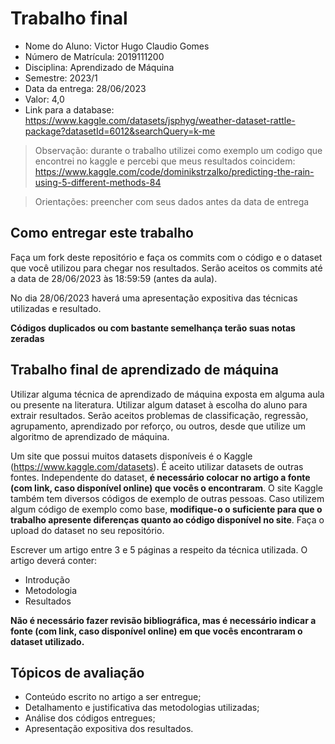 # Trabalho final

* Nome do Aluno: Victor Hugo Claudio Gomes
* Número de Matrícula: 2019111200
* Disciplina: Aprendizado de Máquina
* Semestre: 2023/1
* Data da entrega: 28/06/2023
* Valor: 4,0
* Link para a database: https://www.kaggle.com/datasets/jsphyg/weather-dataset-rattle-package?datasetId=6012&searchQuery=k-me


> Observação: durante o trabalho utilizei como exemplo um codigo que encontrei no kaggle e percebi que meus resultados coincidem: https://www.kaggle.com/code/dominikstrzalko/predicting-the-rain-using-5-different-methods-84

> Orientações: preencher com seus dados antes da data de entrega

## Como entregar este trabalho

Faça um fork deste repositório e faça os commits com o código e o dataset que você utilizou para chegar nos resultados. Serão aceitos os commits até a data de 28/06/2023 às 18:59:59 (antes da aula).

No dia 28/06/2023 haverá uma apresentação expositiva das técnicas utilizadas e resultado.

**Códigos duplicados ou com bastante semelhança terão suas notas zeradas**

## Trabalho final de aprendizado de máquina

Utilizar alguma técnica de aprendizado de máquina exposta em alguma aula ou presente na literatura. Utilizar algum dataset à escolha do aluno para extrair resultados. Serão aceitos problemas de classificação, regressão, agrupamento, aprendizado por reforço, ou outros, desde que utilize um algoritmo de aprendizado de máquina.

Um site que possui muitos datasets disponíveis é o Kaggle (https://www.kaggle.com/datasets). É aceito utilizar datasets de outras fontes. Independente do dataset, **é necessário colocar no artigo a fonte (com link, caso disponível online) que vocês o encontraram**. O site Kaggle também tem diversos códigos de exemplo de outras pessoas. Caso utilizem algum código de exemplo como base, **modifique-o o suficiente para que o trabalho apresente diferenças quanto ao código disponível no site**. Faça o upload do dataset no seu repositório.

Escrever um artigo entre 3 e 5 páginas a respeito da técnica utilizada. O artigo deverá conter:

* Introdução
* Metodologia
* Resultados

**Não é necessário fazer revisão bibliográfica, mas é necessário indicar a fonte (com link, caso disponível online) em que vocês encontraram o dataset utilizado.**

## Tópicos de avaliação

* Conteúdo escrito no artigo a ser entregue;
* Detalhamento e justificativa das metodologias utilizadas;
* Análise dos códigos entregues;
* Apresentação expositiva dos resultados.